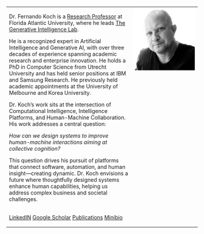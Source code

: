 


<table width="100%" style="border: none;">
<tr>
<td width="65%">
<p>
Dr. Fernando Koch is a <a href="https://www.fau.edu/engineering/directory/faculty/koch/">Research Professor</a> at Florida Atlantic University, where he leads <a href="http://www.generativeintelligencelab.ai">The Generative Intelligence Lab</a>. 
</p>
<p>
He is a recognized expert in Artificial Intelligence and Generative AI, with over three decades of experience spanning academic research and enterprise innovation. He holds a PhD in Computer Science from Utrecht University and has held senior positions at IBM and Samsung Research. He previously held academic appointments at the University of Melbourne and Korea University.
</p>
<p>
Dr. Koch’s work sits at the intersection of Computational Intelligence, Intelligence Platforms, and Human-Machine Collaboration. His work addresses a central question:
</p>
<p>
<i>How can we design systems to improve human-machine interactions aiming at collective cognition?</i>
</p>
<p>
This question drives his pursuit of platforms that connect software, automation, and human insight—creating dynamic. Dr. Koch envisions a future where thoughtfully designed systems enhance human capabilities, helping us address complex business and societal challenges.
</p>
<p>
<br/>
<a href="https://www.linkedin.com/in/fkoch/">LinkedIN</a>
<a href="https://scholar.google.com/citations?hl=en&user=-jD2UDsAAAAJ&view_op=list_works&sortby=pubdate">Google Scholar</a>
<a href="./publications.html">Publications</a>
<a href="./minibio.html">Minibio</a>
</p>
</td>
<td width="35%" valign="top">
<img src="./images/fkoch-headshot.png" width="250">
</td>
</tr>
</table>

